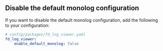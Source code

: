 ## Disable the default monolog configuration

If you want to disable the default monolog configuration, add the following to your configuration:

```yaml
# config/packages/fd_log_viewer.yaml
fd_log_viewer:
    enable_default_monolog: false
```

